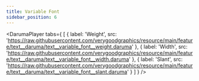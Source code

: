 ```yaml
---
title: Variable Font
sidebar_position: 6
---
```


<DarumaPlayer
  tabs={
    [
      {
        label: 'Weight',
        src: 'https://raw.githubusercontent.com/verygoodgraphics/resource/main/feature/text__daruma/text__variable_font__weight.daruma'
      },
      {
        label: 'Width',
        src: 'https://raw.githubusercontent.com/verygoodgraphics/resource/main/feature/text__daruma/text__variable_font__width.daruma'
      },
      {
        label: 'Slant',
        src: 'https://raw.githubusercontent.com/verygoodgraphics/resource/main/feature/text__daruma/text__variable_font__slant.daruma'
      }
    ]
  }
 />
 